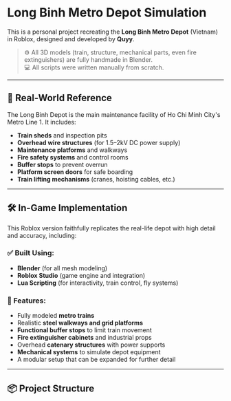 # Long Binh Metro Depot Simulation

This is a personal project recreating the **Long Binh Metro Depot** (Vietnam) in Roblox, designed and developed by **Quyy**.

> ⚙️ All 3D models (train, structure, mechanical parts, even fire extinguishers) are fully handmade in Blender.  
> 💻 All scripts were written manually from scratch.

---

## 📍 Real-World Reference

The Long Binh Depot is the main maintenance facility of Ho Chi Minh City's Metro Line 1. It includes:

- **Train sheds** and inspection pits  
- **Overhead wire structures** (for 1.5–2kV DC power supply)  
- **Maintenance platforms** and walkways  
- **Fire safety systems** and control rooms  
- **Buffer stops** to prevent overrun  
- **Platform screen doors** for safe boarding  
- **Train lifting mechanisms** (cranes, hoisting cables, etc.)

---

## 🛠️ In-Game Implementation

This Roblox version faithfully replicates the real-life depot with high detail and accuracy, including:

### ✅ Built Using:
- **Blender** (for all mesh modeling)
- **Roblox Studio** (game engine and integration)
- **Lua Scripting** (for interactivity, train control, fly systems)

### 🧱 Features:
- Fully modeled **metro trains**
- Realistic **steel walkways and grid platforms**
- **Functional buffer stops** to limit train movement
- **Fire extinguisher cabinets** and industrial props
- Overhead **catenary structures** with power supports
- **Mechanical systems** to simulate depot equipment
- A modular setup that can be expanded for further detail

---

## 📦 Project Structure
![]()
![]()
![]()
![]()
![]()
